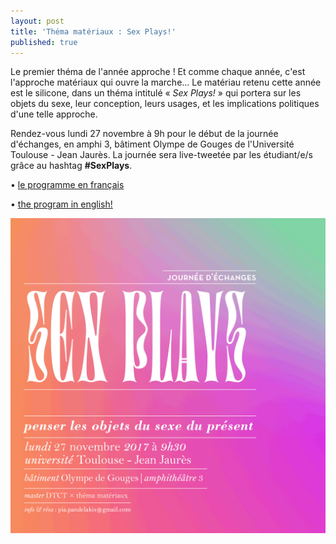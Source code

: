 ```yaml
---
layout: post
title: 'Théma matériaux : Sex Plays!'
published: true
---
```


<p>Le premier théma de l'année approche ! Et comme chaque année, c'est l'approche matériaux qui ouvre la marche... Le matériau retenu cette année est le silicone, dans un théma intitulé &laquo;&nbsp;<em>Sex Plays!</em>&nbsp;&raquo; qui portera sur les objets du sexe, leur conception, leurs usages, et les implications politiques d'une telle approche.</p>

<p>Rendez-vous lundi 27 novembre à 9h pour le début de la journée d'échanges, en amphi 3, bâtiment Olympe de Gouges de l'Université Toulouse - Jean Jaurès. La journée sera live-tweetée par les étudiant/e/s grâce au hashtag <strong>#SexPlays</strong>.</p>

<p>• <a href="/docs/2017/WKS_SEX-PLAYS_preprog-fr.pdf">le programme en français</a></p>
<p>• <a href="/docs/2017/WKS_SEX-PLAYS_preprog-eng.pdf">the program in english!</a></p>

<img src="img/2017_11/WKS_SEX-PLAYS_webimg-full.png"/>





 